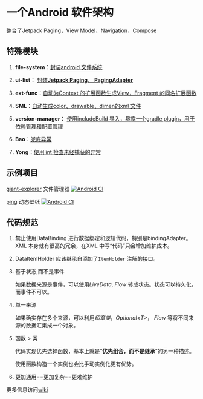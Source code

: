# 一个Android 软件架构

整合了Jetpack Paging，View Model，Navigation，Compose

## 特殊模块

1. **file-system**：[封装android 文件系统](https://github.com/storytellerF/AFS)

2. **ui-list**： [封装**Jetpack Paging**， **PagingAdapter**](https://github.com/storytellerF/common-ui-list/tree/main/ui-list)

3. **ext-func**：[自动为Context 的扩展函数生成View，Fragment 的同名扩展函数](https://github.com/storytellerF/common-ui-list/tree/main/ext-func-compiler)

4. **SML**：[自动生成color、drawable、dimen的xml 文件](https://github.com/storytellerF/SML)

5. **version-manager**： [使用includeBuild 导入，暴露一个gradle plugin，用于依赖管理和配置管理](https://github.com/storytellerF/common-ui-list/tree/main/version-manager)

6. **Bao**：[兜底异常](https://github.com/storytellerF/Bao)

7. **Yong**：[使用lint 检查未经捕获的异常](https://github.com/storytellerF/Yong)

## 示例项目

[giant-explorer](https://github.com/storytellerF/GiantExplorer) 文件管理器 [![Android CI](https://github.com/storytellerF/GiantExplorer/actions/workflows/android.yml/badge.svg)](https://github.com/storytellerF/GiantExplorer/actions/workflows/android.yml)

[ping](https://github.com/storytellerF/Ping) 动态壁纸 [![Android CI](https://github.com/storytellerF/Ping/actions/workflows/android.yml/badge.svg)](https://github.com/storytellerF/Ping/actions/workflows/android.yml)

## 代码规范

1. 禁止使用DataBinding 进行数据绑定和逻辑代码，特别是bindingAdapter。XML 本身就有很高的冗余，在XML 中写“代码”只会增加维护成本。
2. DataItemHolder 应该继承自添加了`ItemHolder` 注解的接口。
3. 基于状态,而不是事件

    如果数据来源是事件，可以使用*LiveData*, *Flow* 转成状态。状态可以持久化，而事件不可以。

4. 单一来源

    如果确实存在多个来源，可以利用*印章类*，*Optional&lt;T>*， *Flow* 等将不同来源的数据汇集成一个对象。

5. 函数 > 类

    代码实现优先选择函数，基本上就是“**优先组合，而不是继承**”的另一种描述。

    使用函数构造一个实例也会比手动实例化更有优势。

6. 更加通用==更加复杂==更难维护

更多信息访问[wiki](https://github.com/storytellerF/common-ui-list-structure/wiki)
